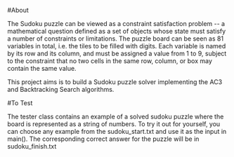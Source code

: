 #About

The Sudoku puzzle can be viewed as a constraint satisfaction problem --  a mathematical question defined as a set of objects whose state must satisfy a number of constraints or limitations. 
The puzzle board can be seen as 81 variables in total, i.e. the tiles to be filled with digits. Each variable is named by its row and its column, and must be assigned a value from 1 to 9, subject to the constraint 
that no two cells in the same row, column, or box may contain the same value.

This project aims is to build a Sudoku puzzle solver implementing the AC3 and Backtracking Search algorithms.

#To Test

The tester class contains an example of a solved sudoku puzzle where the board is represented as a string of numbers. To try it out for yourself, you can choose any example from the sudoku_start.txt and use it as the input
in main(). The corresponding correct answer for the puzzle will be in sudoku_finish.txt
